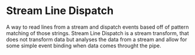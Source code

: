 # Stream Line Dispatch

A way to read lines from a stream and dispatch events based off of pattern matching of those strings. Stream Line Dispatch is a stream transform, that does not transform data but analyses the data from a stream and allow for some simple event binding when data comes throught the pipe. 
